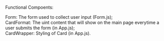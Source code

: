 Functional Compoents:<br>

Form: The form used to collect user input (Form.js);<br>
CardFormat: The uint content that will show on the main page everytime a user submits the form (in App.js);<br>
CardWrapper: Styling of Card (in App.js).
